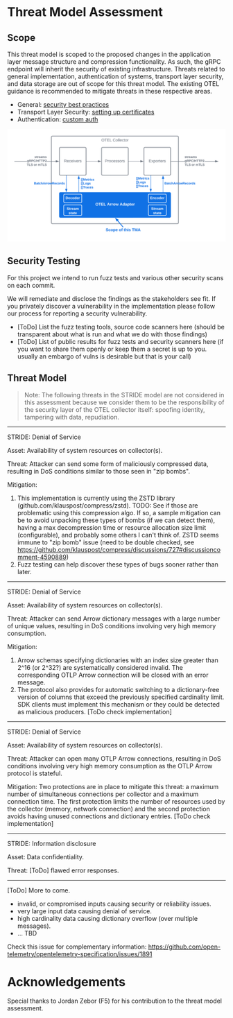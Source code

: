 # Threat Model Assessment

## Scope
This threat model is scoped to the proposed changes in the application layer message structure and compression 
functionality. As such, the gRPC endpoint will inherit the security of existing infrastructure. Threats related to 
general implementation, authentication of systems, transport layer security, and data storage are out of scope for this
threat model. The existing OTEL guidance is recommended to mitigate threats in these respective areas.

* General: [security best practices](https://github.com/open-telemetry/opentelemetry-collector/blob/main/docs/security-best-practices.md)
* Transport Layer Security: [setting up certificates](https://opentelemetry.io/docs/collector/configuration/#setting-up-certificates)
* Authentication: [custom auth](https://opentelemetry.io/docs/collector/custom-auth/)

![diagram flow and scope](img/OTEL%20-%20TMA%20scope.png)

## Security Testing
For this project we intend to run fuzz tests and various other security scans on each commit.

We will remediate and disclose the findings as the stakeholders see fit. If you privately discover a vulnerability in
the implementation please follow our process for reporting a security vulnerability.

- [ToDo] List the fuzz testing tools, source code scanners here (should be transparent about what is run and what we do with those findings)
- [ToDo] List of public results for fuzz tests and security scanners here (if you want to share them openly or keep them a secret is up to you. usually an embargo of vulns is desirable but that is your call)

## Threat Model



> Note: The following threats in the STRIDE model are not considered in this assessment because we consider them to be the
responsibility of the security layer of the OTEL collector itself: spoofing identity, tampering with data, repudiation.

---
STRIDE: Denial of Service

Asset: Availability of system resources on collector(s).

Threat: Attacker can send some form of maliciously compressed data, resulting in DoS conditions similar to those seen
in "zip bombs".

Mitigation:
1) This implementation is currently using the ZSTD library (github.com/klauspost/compress/zstd). TODO: See if those are problematic using this compression algo. If so, a sample mitigation can be to avoid unpacking these types of bombs (if we can detect them), having a max decompression time or resource allocation size limit (configurable), and probably some others I can't think of. ZSTD seems immune to "zip bomb" issue (need to be double checked, see https://github.com/klauspost/compress/discussions/727#discussioncomment-4590889)
2) Fuzz testing can help discover these types of bugs sooner rather than later.

--- 
STRIDE: Denial of Service

Asset: Availability of system resources on collector(s).

Threat: Attacker can send Arrow dictionary messages with a large number of unique values, resulting in DoS conditions
involving very high memory consumption.

Mitigation: 
1) Arrow schemas specifying dictionaries with an index size greater than 2^16 (or 2^32?) are systematically
considered invalid. The corresponding OTLP Arrow connection will be closed with an error message. 
2) The protocol also provides for automatic switching to a dictionary-free version of columns that exceed the previously specified cardinality
limit. SDK clients must implement this mechanism or they could be detected as malicious producers. [ToDo check implementation]

--- 
STRIDE: Denial of Service

Asset: Availability of system resources on collector(s).

Threat: Attacker can open many OTLP Arrow connections, resulting in DoS conditions involving very high memory
consumption as the OTLP Arrow protocol is stateful.

Mitigation: Two protections are in place to mitigate this threat: a maximum number of simultaneous connections per
collector and a maximum connection time. The first protection limits the number of resources used by the collector
(memory, network connection) and the second protection avoids having unused connections and dictionary entries. [ToDo check implementation]

---
STRIDE: Information disclosure

Asset: Data confidentiality.

Threat: [ToDo] flawed error responses.

---
[ToDo] More to come.
- invalid, or compromised inputs causing security or reliability issues.
- very large input data causing denial of service.
- high cardinality data causing dictionary overflow (over multiple messages).
- ... TBD

Check this issue for complementary information: https://github.com/open-telemetry/opentelemetry-specification/issues/1891

# Acknowledgements

Special thanks to Jordan Zebor (F5) for his contribution to the threat model assessment.